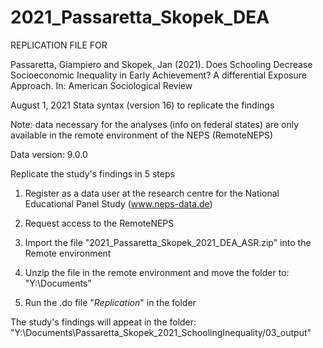 # 2021_Passaretta_Skopek_DEA
REPLICATION FILE FOR

Passaretta, Giampiero and Skopek, Jan (2021). Does Schooling Decrease Socioeconomic Inequality in Early Achievement? A differential Exposure Approach. In: American Sociological Review

August 1, 2021
Stata syntax (version 16) to replicate the findings

Note:  data necessary for the analyses (info on federal states) are only available in the remote environment of the NEPS (RemoteNEPS)

Data version: 9.0.0


Replicate the study's findings in 5 steps

1. Register as a data user at the research centre for the National Educational Panel Study (www.neps-data.de)
	
2. Request access to the RemoteNEPS

3. Import the file "2021_Passaretta_Skopek_2021_DEA_ASR.zip" into the Remote environment

4. Unzip the file in the remote environment and move the folder to: "Y:\Documents"

5. Run the .do file "_Replication_" in the folder

The study's findings will appeat in the folder: "Y:\Documents\Passaretta_Skopek_2021_SchoolingInequality/03_output"
